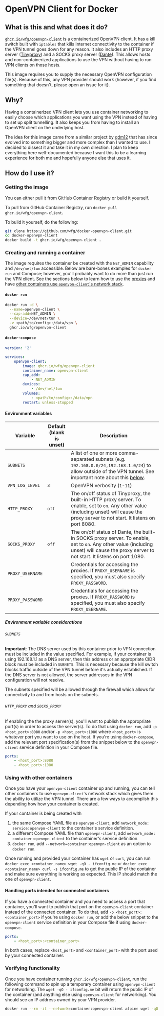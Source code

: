 # OpenVPN Client for Docker
## What is this and what does it do?
[`ghcr.io/wfg/openvpn-client`](https://github.com/users/wfg/packages/container/package/openvpn-client) is a containerized OpenVPN client. It has a kill switch built with `iptables` that kills Internet connectivity to the container if the VPN tunnel goes down for any reason. It also includes an HTTP proxy server ([Tinyproxy](https://tinyproxy.github.io/)) and a SOCKS proxy server ([Dante](https://www.inet.no/dante/index.html)). This allows hosts and non-containerized applications to use the VPN without having to run VPN clients on those hosts.

This image requires you to supply the necessary OpenVPN configuration file(s). Because of this, any VPN provider should work (however, if you find something that doesn't, please open an issue for it).

## Why?
Having a containerized VPN client lets you use container networking to easily choose which applications you want using the VPN instead of having to set up split tunnelling. It also keeps you from having to install an OpenVPN client on the underlying host.

The idea for this image came from a similar project by [qdm12](https://github.com/qdm12) that has since evolved into something bigger and more complex than I wanted to use. I decided to dissect it and take it in my own direction. I plan to keep everything here well-documented because I want this to be a learning experience for both me and hopefully anyone else that uses it.

## How do I use it?
### Getting the image
You can either pull it from GitHub Container Registry or build it yourself.

To pull from GitHub Container Registry, run `docker pull ghcr.io/wfg/openvpn-client`.

To build it yourself, do the following:
```bash
git clone https://github.com/wfg/docker-openvpn-client.git
cd docker-openvpn-client
docker build -t ghcr.io/wfg/openvpn-client .
```

### Creating and running a container
The image requires the container be created with the `NET_ADMIN` capability and `/dev/net/tun` accessible. Below are bare-bones examples for `docker run` and Compose; however, you'll probably want to do more than just run the VPN client. See the sections below to learn how to use the [proxies](#http_proxy-and-socks_proxy) and have [other containers use `openvpn-client`'s network stack](#using-with-other-containers).

#### `docker run`
```bash
docker run -d \
  --name=openvpn-client \
  --cap-add=NET_ADMIN \
  --device=/dev/net/tun \
  -v <path/to/config>:/data/vpn \
  ghcr.io/wfg/openvpn-client
```

#### `docker-compose`
```yaml
version: '2'

services:
    openvpn-client:
        image: ghcr.io/wfg/openvpn-client
        container_name: openvpn-client
        cap_add:
            - NET_ADMIN
        devices:
            - /dev/net/tun
        volumes:
            - <path/to/config>:/data/vpn
        restart: unless-stopped
```

#### Environment variables
| Variable | Default (blank is unset) | Description |
| --- | --- | --- |
| `SUBNETS` | | A list of one or more comma-separated subnets (e.g. `192.168.0.0/24,192.168.1.0/24`) to allow outside of the VPN tunnel. See important note about this [below](#subnets). |
| `VPN_LOG_LEVEL` | `3` | OpenVPN verbosity (`1`-`11`) |
| `HTTP_PROXY` | `off` | The on/off status of Tinyproxy, the built-in HTTP proxy server. To enable, set to `on`. Any other value (including unset) will cause the proxy server to not start. It listens on port 8080. |
| `SOCKS_PROXY` | `off` | The on/off status of Dante, the built-in SOCKS proxy server. To enable, set to `on`. Any other value (including unset) will cause the proxy server to not start. It listens on port 1080. |
| `PROXY_USERNAME` | | Credentials for accessing the proxies. If `PROXY_USERNAME` is specified, you must also specify `PROXY_PASSWORD`. |
| `PROXY_PASSWORD` | | Credentials for accessing the proxies. If `PROXY_PASSWORD` is specified, you must also specify `PROXY_USERNAME`. |

##### Environment variable considerations
###### `SUBNETS`
**Important**: The DNS server used by this container prior to VPN connection must be included in the value specified. For example, if your container is using 192.168.1.1 as a DNS server, then this address or an appropriate CIDR block must be included in `SUBNETS`. This is necessary because the kill switch blocks traffic outside of the VPN tunnel before it's actually established. If the DNS server is not allowed, the server addresses in the VPN configuration will not resolve.

The subnets specified will be allowed through the firewall which allows for connectivity to and from hosts on the subnets.

###### `HTTP_PROXY` and `SOCKS_PROXY`
If enabling the the proxy server(s), you'll want to publish the appropriate port(s) in order to access the server(s). To do that using `docker run`, add `-p <host_port>:8080` and/or `-p <host_port>:1080` where `<host_port>` is whatever port you want to use on the host. If you're using `docker-compose`, add the relevant port specification(s) from the snippet below to the `openvpn-client` service definition in your Compose file.
```yaml
ports:
    - <host_port>:8080
    - <host_port>:1080
```

### Using with other containers
Once you have your `openvpn-client` container up and running, you can tell other containers to use `openvpn-client`'s network stack which gives them the ability to utilize the VPN tunnel. There are a few ways to accomplish this depending how how your container is created.

If your container is being created with
1. the same Compose YAML file as `openvpn-client`, add `network_mode: service:openvpn-client` to the container's service definition.
2. a different Compose YAML file than `openvpn-client`, add `network_mode: container:openvpn-client` to the container's service definition.
3. `docker run`, add `--network=container:openvpn-client` as an option to `docker run`.

Once running and provided your container has `wget` or `curl`, you can run `docker exec <container_name> wget -qO - ifconfig.me` or `docker exec <container_name> curl -s ifconfig.me` to get the public IP of the container and make sure everything is working as expected. This IP should match the one of `openvpn-client`.

#### Handling ports intended for connected containers
If you have a connected container and you need to access a port that container, you'll want to publish that port on the `openvpn-client` container instead of the connected container. To do that, add `-p <host_port>:<container_port>` if you're using `docker run`, or add the below snippet to the `openvpn-client` service definition in your Compose file if using `docker-compose`.
```yaml
ports:
    - <host_port>:<container_port>
```
In both cases, replace `<host_port>` and `<container_port>` with the port used by your connected container.

### Verifying functionality
Once you have container running `ghcr.io/wfg/openvpn-client`, run the following command to spin up a temporary container using `openvpn-client` for networking. The `wget -qO - ifconfig.me` bit will return the public IP of the container (and anything else using `openvpn-client` for networking). You should see an IP address owned by your VPN provider.
```bash
docker run --rm -it --network=container:openvpn-client alpine wget -qO - ifconfig.me
```

